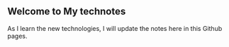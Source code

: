 ## Welcome to My technotes

As I learn the new technologies, I will update the notes here in this Github pages. 



